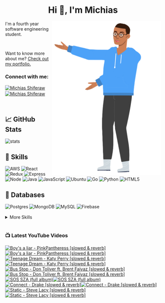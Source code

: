 
<h1 align="center">Hi 👋, I'm Michias</h1>

<div>
<img src="./download.png" align="right" data-canonical-src="https://gyazo.com/eb5c5741b6a9a16c692170a41a49c858.png" height="500" />

</div>

<p float="left">

<div>


I'm a fourth year software engineering student.

<br>


Want to know more about me? [Check out my portfolio.](https://michiasshiferaw.github.io/)


<h3 align="left">Connect with me:</h3>
<p align="left">
<a href="https://www.linkedin.com/in/michiasshiferaw" target="blank"><img align="center" src="https://cdn.svgporn.com/logos/linkedin-icon.svg" alt="Michias Shiferaw" height="30" width="40" /></a>
<a href="https://www.youtube.com/@kuubamusic" target="blank"><img align="center" src="https://cdn.svgporn.com/logos/youtube-icon.svg" alt="Michias Shiferaw" height="30" width="40" /></a>
</p>

<br>


## &#x1f4c8; GitHub Stats
<img alt="stats" src="https://github-readme-stats.vercel.app/api/top-langs/?username=MichiasShiferaw&layout=compact"/>

<br>

## 💼 Skills
<img alt="AWS" src="https://img.shields.io/badge/AWS-%23FF9900.svg?style=for-the-badge&logo=amazon-aws&logoColor=white"/>
<img alt="React" src="https://img.shields.io/badge/react-%2320232a.svg?style=for-the-badge&logo=react&logoColor=%2361DAFB"/>
<img alt="Redux" src="https://img.shields.io/badge/redux-%23593d88.svg?style=for-the-badge&logo=redux&logoColor=white"/>
<img alt="Express" src="https://img.shields.io/badge/express.js-%23404d59.svg?style=for-the-badge&logo=express&logoColor=%2361DAFB"/>
<img alt="Node" src="https://img.shields.io/badge/node.js-6DA55F?style=for-the-badge&logo=node.js&logoColor=white"/>
<img alt="Java" src="https://img.shields.io/badge/java-%23ED8B00.svg?style=for-the-badge&logo=openjdk&logoColor=white"/>
<img alt="JavaScript" src="https://img.shields.io/badge/javascript-%23323330.svg?style=for-the-badge&logo=javascript&logoColor=%23F7DF1E"/>
<img alt="Ubuntu" src="https://img.shields.io/badge/Ubuntu-E95420?style=for-the-badge&logo=ubuntu&logoColor=white"/>
<img alt="Go" src="https://img.shields.io/badge/go-%2300ADD8.svg?style=for-the-badge&logo=go&logoColor=white"/>
<img alt="Python" src="https://img.shields.io/badge/python-3670A0?style=for-the-badge&logo=python&logoColor=ffdd54"/>
<img alt="HTML5" src="https://img.shields.io/badge/html5-%23E34F26.svg?style=for-the-badge&logo=html5&logoColor=white"/>

<br>

## 💾 Databases
<img alt="Postgres" src="https://img.shields.io/badge/postgres-%23316192.svg?style=for-the-badge&logo=postgresql&logoColor=white"/>
<img alt="MongoDB" src="https://img.shields.io/badge/MongoDB-%234ea94b.svg?style=for-the-badge&logo=mongodb&logoColor=white"/>
<img alt="MySQL" src="https://img.shields.io/badge/mysql-%2300f.svg?style=for-the-badge&logo=mysql&logoColor=white"/>
<img alt="Firebase" src="https://img.shields.io/badge/firebase-%23039BE5.svg?style=for-the-badge&logo=firebase"/>

<br>


<br>

<details>
<summary>More Skills</summary>
<br>

<img alt="CSS" src="https://img.shields.io/badge/css3-%231572B6.svg?style=for-the-badge&logo=css3&logoColor=white"/>
<img alt="SASS" src="https://img.shields.io/badge/SASS-hotpink.svg?style=for-the-badge&logo=SASS&logoColor=white"/>
<img alt="Bootstrap" src="https://img.shields.io/badge/bootstrap-%23563D7C.svg?style=for-the-badge&logo=bootstrap&logoColor=white"/>
<img alt="MUI" src="https://img.shields.io/badge/MUI-%230081CB.svg?style=for-the-badge&logo=mui&logoColor=white"/>


<br>

<img alt="SonarQube" src="https://img.shields.io/badge/SonarQube-black?style=for-the-badge&logo=sonarqube&logoColor=4E9BCD"/>
<img alt="SonarLint" src="https://img.shields.io/badge/SonarLint-CB2029?style=for-the-badge&logo=SONARLINT&logoColor=white"/>
<img alt="Selenium" src="https://img.shields.io/badge/-selenium-%43B02A?style=for-the-badge&logo=selenium&logoColor=white"/>

<br>

<img alt="Netlify" src="https://img.shields.io/badge/netlify-%23000000.svg?style=for-the-badge&logo=netlify&logoColor=#00C7B7"/>
<img alt="Jenkins" src="https://img.shields.io/badge/jenkins-%232C5263.svg?style=for-the-badge&logo=jenkins&logoColor=white"/>
<img alt="Github" src="https://img.shields.io/badge/github-%23121011.svg?style=for-the-badge&logo=github&logoColor=white"/>
<img alt="GitLab" src="https://img.shields.io/badge/gitlab-%23181717.svg?style=for-the-badge&logo=gitlab&logoColor=white"/>
<img alt="Git" src="https://img.shields.io/badge/git-%23F05033.svg?style=for-the-badge&logo=git&logoColor=white"/>
<img alt="Nodemon" src="https://img.shields.io/badge/NODEMON-%23323330.svg?style=for-the-badge&logo=nodemon&logoColor=%BBDEAD"/>
<img alt="Canva" src="https://img.shields.io/badge/Canva-%2300C4CC.svg?style=for-the-badge&logo=Canva&logoColor=white"/>
<img alt="Gatsby" src="https://img.shields.io/badge/Gatsby-%23663399.svg?style=for-the-badge&logo=gatsby&logoColor=white"/>
<img alt="Next" src="https://img.shields.io/badge/Next-black?style=for-the-badge&logo=next.js&logoColor=white"/>

</details>

<br>

</div>

</p>



### 📺 Latest YouTube Videos
<!-- BEGIN YOUTUBE-CARDS -->
[![Boy's a liar - PinkPantheress [slowed & reverb]](https://ytcards.demolab.com/?id=wItgyvxcGK0&title=Boy%27s+a+liar+-+PinkPantheress+%5Bslowed+%26+reverb%5D&lang=en&timestamp=1679158827&background_color=%230d1117&title_color=%23ffffff&stats_color=%23dedede&width=250&duration=165 "Boy's a liar - PinkPantheress [slowed & reverb]")](https://www.youtube.com/watch?v=wItgyvxcGK0#gh-dark-mode-only)[![Boy's a liar - PinkPantheress [slowed & reverb]](https://ytcards.demolab.com/?id=wItgyvxcGK0&title=Boy%27s+a+liar+-+PinkPantheress+%5Bslowed+%26+reverb%5D&lang=en&timestamp=1679158827&background_color=%23ffffff&title_color=%2324292f&stats_color=%2357606a&width=250&duration=165 "Boy's a liar - PinkPantheress [slowed & reverb]")](https://www.youtube.com/watch?v=wItgyvxcGK0#gh-light-mode-only)
[![Teenage Dream - Katy Perry [slowed & reverb]](https://ytcards.demolab.com/?id=pVvbxQm0d7s&title=Teenage+Dream+-+Katy+Perry+%5Bslowed+%26+reverb%5D&lang=en&timestamp=1679072436&background_color=%230d1117&title_color=%23ffffff&stats_color=%23dedede&width=250&duration=280 "Teenage Dream - Katy Perry [slowed & reverb]")](https://www.youtube.com/watch?v=pVvbxQm0d7s#gh-dark-mode-only)[![Teenage Dream - Katy Perry [slowed & reverb]](https://ytcards.demolab.com/?id=pVvbxQm0d7s&title=Teenage+Dream+-+Katy+Perry+%5Bslowed+%26+reverb%5D&lang=en&timestamp=1679072436&background_color=%23ffffff&title_color=%2324292f&stats_color=%2357606a&width=250&duration=280 "Teenage Dream - Katy Perry [slowed & reverb]")](https://www.youtube.com/watch?v=pVvbxQm0d7s#gh-light-mode-only)
[![Bus Stop - Don Toliver ft. Brent Faiyaz [slowed & reverb]](https://ytcards.demolab.com/?id=TIOr_V2exJM&title=Bus+Stop+-+Don+Toliver+ft.+Brent+Faiyaz+%5Bslowed+%26+reverb%5D&lang=en&timestamp=1678726814&background_color=%230d1117&title_color=%23ffffff&stats_color=%23dedede&width=250&duration=312 "Bus Stop - Don Toliver ft. Brent Faiyaz [slowed & reverb]")](https://www.youtube.com/watch?v=TIOr_V2exJM#gh-dark-mode-only)[![Bus Stop - Don Toliver ft. Brent Faiyaz [slowed & reverb]](https://ytcards.demolab.com/?id=TIOr_V2exJM&title=Bus+Stop+-+Don+Toliver+ft.+Brent+Faiyaz+%5Bslowed+%26+reverb%5D&lang=en&timestamp=1678726814&background_color=%23ffffff&title_color=%2324292f&stats_color=%2357606a&width=250&duration=312 "Bus Stop - Don Toliver ft. Brent Faiyaz [slowed & reverb]")](https://www.youtube.com/watch?v=TIOr_V2exJM#gh-light-mode-only)
[![SOS SZA (full album)](https://ytcards.demolab.com/?id=qc8zjZiGUQc&title=SOS+SZA+%28full+album%29&lang=en&timestamp=1678709506&background_color=%230d1117&title_color=%23ffffff&stats_color=%23dedede&width=250&duration=4085 "SOS SZA (full album)")](https://www.youtube.com/watch?v=qc8zjZiGUQc#gh-dark-mode-only)[![SOS SZA (full album)](https://ytcards.demolab.com/?id=qc8zjZiGUQc&title=SOS+SZA+%28full+album%29&lang=en&timestamp=1678709506&background_color=%23ffffff&title_color=%2324292f&stats_color=%2357606a&width=250&duration=4085 "SOS SZA (full album)")](https://www.youtube.com/watch?v=qc8zjZiGUQc#gh-light-mode-only)
[![Connect - Drake [slowed & reverb]](https://ytcards.demolab.com/?id=RNPXqQUcwnM&title=Connect+-+Drake+%5Bslowed+%26+reverb%5D&lang=en&timestamp=1678460308&background_color=%230d1117&title_color=%23ffffff&stats_color=%23dedede&width=250&duration=370 "Connect - Drake [slowed & reverb]")](https://www.youtube.com/watch?v=RNPXqQUcwnM#gh-dark-mode-only)[![Connect - Drake [slowed & reverb]](https://ytcards.demolab.com/?id=RNPXqQUcwnM&title=Connect+-+Drake+%5Bslowed+%26+reverb%5D&lang=en&timestamp=1678460308&background_color=%23ffffff&title_color=%2324292f&stats_color=%2357606a&width=250&duration=370 "Connect - Drake [slowed & reverb]")](https://www.youtube.com/watch?v=RNPXqQUcwnM#gh-light-mode-only)
[![Static - Steve Lacy [slowed & reverb]](https://ytcards.demolab.com/?id=NvGDfKEt-1I&title=Static+-+Steve+Lacy+%5Bslowed+%26+reverb%5D&lang=en&timestamp=1678197557&background_color=%230d1117&title_color=%23ffffff&stats_color=%23dedede&width=250&duration=196 "Static - Steve Lacy [slowed & reverb]")](https://www.youtube.com/watch?v=NvGDfKEt-1I#gh-dark-mode-only)[![Static - Steve Lacy [slowed & reverb]](https://ytcards.demolab.com/?id=NvGDfKEt-1I&title=Static+-+Steve+Lacy+%5Bslowed+%26+reverb%5D&lang=en&timestamp=1678197557&background_color=%23ffffff&title_color=%2324292f&stats_color=%2357606a&width=250&duration=196 "Static - Steve Lacy [slowed & reverb]")](https://www.youtube.com/watch?v=NvGDfKEt-1I#gh-light-mode-only)
<!-- END YOUTUBE-CARDS -->



